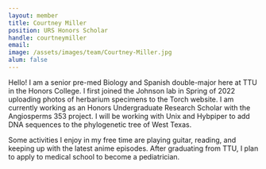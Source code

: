 ```yaml
---
layout: member
title: Courtney Miller
position: URS Honors Scholar
handle: courtneymiller
email: 
image: /assets/images/team/Courtney-Miller.jpg
alum: false
---
```


Hello! I am a senior pre-med Biology and Spanish double-major here at TTU in the Honors College. I first joined the Johnson lab in Spring of 2022 uploading photos of herbarium specimens to the Torch website. I am currently working as an Honors Undergraduate Research Scholar with the Angiosperms 353 project. I will be working with Unix and Hybpiper to add DNA sequences to the phylogenetic tree of West Texas.

Some activities I enjoy in my free time are playing guitar, reading, and keeping up with the latest anime episodes. After graduating from TTU, I plan to apply to medical school to become a pediatrician.

